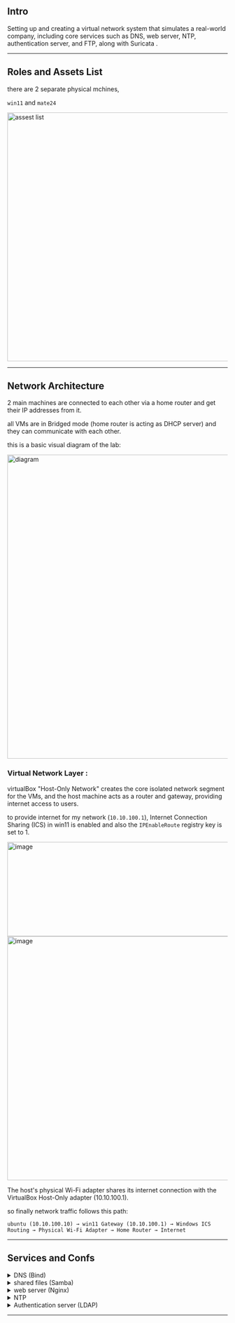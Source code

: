 




## Intro

Setting up and creating a virtual network system that simulates a real-world company, including core services such as DNS, web server, NTP, authentication server, and FTP, along with Suricata .

----------------------------------------------------------------------

## Roles and Assets List

there are 2 separate physical mchines,

 `win11` and `mate24`
 

<img width="1390" height="567" alt="assest list" src="https://github.com/user-attachments/assets/d6e9776d-7bc1-4b5b-a198-0b1061191809" />



 
----------------------------------------------------------------------
## Network Architecture

2 main machines are connected to each other via a home router and get their IP addresses from it.

all VMs are in Bridged mode (home router is acting as DHCP server) and they can communicate with each other.

this is a basic visual diagram of the lab:

<img width="1890" height="693" alt="diagram" src="https://github.com/user-attachments/assets/f714d68b-01de-4877-b4c9-398640ebd88b" />



### Virtual Network Layer :

virtualBox "Host-Only Network" creates the core isolated network segment for the VMs, and the host machine acts as a router and gateway, providing internet access to users.

to provide internet for my network (`10.10.100.1`), Internet Connection Sharing (ICS) in win11 is enabled and also the `IPEnableRoute` registry key is set to 1.



<img width="1025" height="215" alt="image" src="https://github.com/user-attachments/assets/02cd9b9a-51dd-4427-9602-98984388858c" />



<img width="935" height="556" alt="image" src="https://github.com/user-attachments/assets/c942ce23-607b-47a2-9937-3d8012d89964" />


The host's physical Wi-Fi adapter shares its internet connection with the VirtualBox Host-Only adapter (10.10.100.1).

so finally network traffic follows this path:

`ubuntu (10.10.100.10) → win11 Gateway (10.10.100.1) → Windows ICS Routing → Physical Wi-Fi Adapter → Home Router → Internet` 



----------------------------------------------------------------------
## Services and Confs
<details>
<summary>DNS (Bind)</summary>
  
- create zone


</details>

<details>
<summary>shared files (Samba)</summary>
  
- Configure `/etc/samba/smb.conf` to create a shared directory.

- Set up user accounts and permissions for accessing the shared folder.

- Ensure the Samba service is running and enabled to start on boot.


  
- create zone

- create db files

</details>

<details>
  
<summary>web server (Nginx)</summary>
  
- create zone

- create db files

</details>

<details>
  
<summary>NTP</summary>
  
- create zone

- create db files

</details>

<details>
  
<summary>Authentication server (LDAP)</summary>
  
- create zone

- create db files

</details>


----------------------------------------------------------------------
